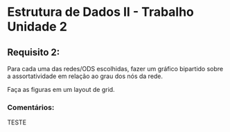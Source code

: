 # Estrutura de Dados II - Trabalho Unidade 2 

## Requisito 2:
Para cada uma das redes/ODS escolhidas, fazer um gráfico bipartido sobre a assortatividade em relação ao grau dos nós da rede. 

Faça as figuras em um layout de grid.

### Comentários:
TESTE
